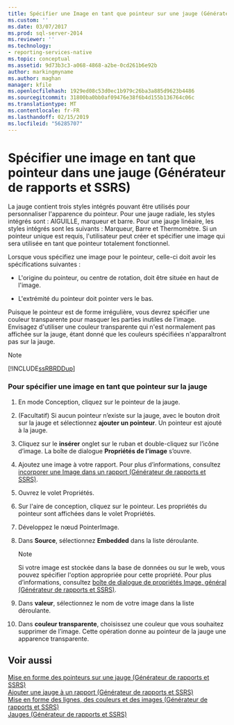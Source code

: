 ```yaml
---
title: Spécifier une Image en tant que pointeur sur une jauge (Générateur de rapports et SSRS) | Microsoft Docs
ms.custom: ''
ms.date: 03/07/2017
ms.prod: sql-server-2014
ms.reviewer: ''
ms.technology:
- reporting-services-native
ms.topic: conceptual
ms.assetid: 9d73b3c3-a068-4868-a2be-0cd261b6e92b
author: markingmyname
ms.author: maghan
manager: kfile
ms.openlocfilehash: 1929ed08c53d0ec1b979c26ba3a885d9623b4486
ms.sourcegitcommit: 31800ba0bb0af09476e38f6b4d155b136764c06c
ms.translationtype: MT
ms.contentlocale: fr-FR
ms.lasthandoff: 02/15/2019
ms.locfileid: "56285707"
---
```

# <a name="specify-an-image-as-a-pointer-on-a-gauge-report-builder-and-ssrs"></a>Spécifier une image en tant que pointeur dans une jauge (Générateur de rapports et SSRS)
  La jauge contient trois styles intégrés pouvant être utilisés pour personnaliser l'apparence du pointeur. Pour une jauge radiale, les styles intégrés sont : AIGUILLE, marqueur et barre. Pour une jauge linéaire, les styles intégrés sont les suivants : Marqueur, Barre et Thermomètre. Si un pointeur unique est requis, l'utilisateur peut créer et spécifier une image qui sera utilisée en tant que pointeur totalement fonctionnel.  
  
 Lorsque vous spécifiez une image pour le pointeur, celle-ci doit avoir les spécifications suivantes :  
  
-   L'origine du pointeur, ou centre de rotation, doit être située en haut de l'image.  
  
-   L'extrémité du pointeur doit pointer vers le bas.  
  
 Puisque le pointeur est de forme irrégulière, vous devrez spécifier une couleur transparente pour masquer les parties inutiles de l'image. Envisagez d'utiliser une couleur transparente qui n'est normalement pas affichée sur la jauge, étant donné que les couleurs spécifiées n'apparaîtront pas sur la jauge.  
  
> [!NOTE]  
>  [!INCLUDE[ssRBRDDup](../includes/ssrbrddup-md.md)]  
  
### <a name="to-specify-an-image-as-a-pointer-on-the-gauge"></a>Pour spécifier une image en tant que pointeur sur la jauge  
  
1.  En mode Conception, cliquez sur le pointeur de la jauge.  
  
2.  (Facultatif) Si aucun pointeur n’existe sur la jauge, avec le bouton droit sur la jauge et sélectionnez **ajouter un pointeur**. Un pointeur est ajouté à la jauge.  
  
3.  Cliquez sur le **insérer** onglet sur le ruban et double-cliquez sur l’icône d’image. La boîte de dialogue **Propriétés de l’image** s’ouvre.  
  
4.  Ajoutez une image à votre rapport. Pour plus d’informations, consultez [incorporer une Image dans un rapport &#40;Générateur de rapports et SSRS&#41;](report-design/embed-an-image-in-a-report-report-builder-and-ssrs.md).  
  
5.  Ouvrez le volet Propriétés.  
  
6.  Sur l'aire de conception, cliquez sur le pointeur. Les propriétés du pointeur sont affichées dans le volet Propriétés.  
  
7.  Développez le nœud PointerImage.  
  
8.  Dans **Source**, sélectionnez **Embedded** dans la liste déroulante.  
  
    > [!NOTE]  
    >  Si votre image est stockée dans la base de données ou sur le web, vous pouvez spécifier l'option appropriée pour cette propriété. Pour plus d’informations, consultez [boîte de dialogue de propriétés Image, général &#40;Générateur de rapports et SSRS&#41;](../../2014/reporting-services/image-properties-dialog-box-general-report-builder-and-ssrs.md).  
  
9. Dans **valeur**, sélectionnez le nom de votre image dans la liste déroulante.  
  
10. Dans **couleur transparente**, choisissez une couleur que vous souhaitez supprimer de l’image. Cette opération donne au pointeur de la jauge une apparence transparente.  
  
## <a name="see-also"></a>Voir aussi  
 [Mise en forme des pointeurs sur une jauge &#40;Générateur de rapports et SSRS&#41;](report-design/formatting-pointers-on-a-gauge-report-builder-and-ssrs.md)   
 [Ajouter une jauge à un rapport &#40;Générateur de rapports et SSRS&#41;](report-design/add-a-gauge-to-a-report-report-builder-and-ssrs.md)   
 [Mise en forme des lignes, des couleurs et des images &#40;Générateur de rapports et SSRS&#41;](report-design/images-report-builder-and-ssrs.md)   
 [Jauges &#40;Générateur de rapports et SSRS&#41;](report-design/gauges-report-builder-and-ssrs.md)  
  
  
